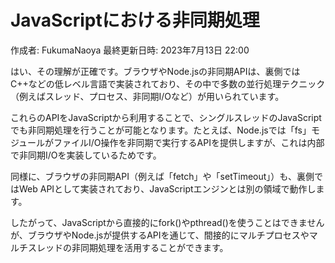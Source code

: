 # JavaScriptにおける非同期処理

作成者: FukumaNaoya
最終更新日時: 2023年7月13日 22:00

はい、その理解が正確です。ブラウザやNode.jsの非同期APIは、裏側ではC++などの低レベル言語で実装されており、その中で多数の並行処理テクニック（例えばスレッド、プロセス、非同期I/Oなど）が用いられています。

これらのAPIをJavaScriptから利用することで、シングルスレッドのJavaScriptでも非同期処理を行うことが可能となります。たとえば、Node.jsでは「fs」モジュールがファイルI/O操作を非同期で実行するAPIを提供しますが、これは内部で非同期I/Oを実装しているためです。

同様に、ブラウザの非同期API（例えば「fetch」や「setTimeout」）も、裏側ではWeb APIとして実装されており、JavaScriptエンジンとは別の領域で動作します。

したがって、JavaScriptから直接的にfork()やpthread()を使うことはできませんが、ブラウザやNode.jsが提供するAPIを通じて、間接的にマルチプロセスやマルチスレッドの非同期処理を活用することができます。